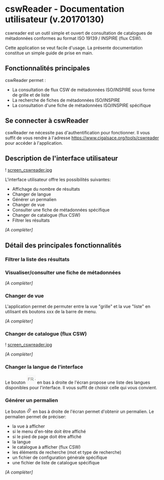 <!-- title: Aide -->

# cswReader - Documentation utilisateur (v.20170130)

cswreader est un outil simple et ouvert de consultation de catalogues de métadonnées conformes au format ISO 19139 / INSPIRE (flux CSW).

Cette application se veut facile d'usage. La présente documentation constitue un simple guide de prise en main.

## Fonctionnalités principales

cswReader permet :

- La consultation de flux CSW de métadonnées ISO/INSPIRE sous forme de grille et de liste
- La recherche de fiches de métadonnées ISO/INSPIRE
- La consultation d'une fiche de métadonnées ISO/INSPIRE spécifique


## Se connecter à cswReader

cswReader ne nécessite pas d'authentification pour fonctionner. Il vous suffit de vous rendre à l'adresse https://www.cigalsace.org/tools/cswreader pour accéder à l'application.


## Description de l'interface utilisateur

! [screen_cswreader.jpg](userGuideImages/screen_cswreader.jpg)

L'interface utilisateur offre les possibilités suivantes:
- Affichage du nombre de résultats
- Changer de langue
- Générer un permalien
- Changer de vue
- Consulter une fiche de métadonnées spécifique
- Changer de catalogue (flux CSW)
- Filtrer les résultats

_[A compléter]_


## Détail des principales fonctionnalités

### Filtrer la liste des résultats

### Visualiser/consulter une fiche de métadonnées

_[A compléter]_

### Changer de vue

L'application permet de permuter entre la vue "grille" et la vue "liste" en utilisant els boutons xxx de la barre de menu.

_[A compléter]_


### Changer de catalogue (flux CSW)

! [screen_cswreader.jpg](userGuideImages/screen_cswreader.jpg)

_[A compléter]_

### Changer la langue de l'interface

Le bouton ![bt_lang.jpg](userGuideImages/bt_lang.jpg) en bas à droite de l'écran propose une liste des langues disponibles pour l'interface. Il vous suffit de choisir celle qui vous convient.

### Générer un permalien

Le bouton ![bt_link.jpg](userGuideImages/bt_link.jpg) en bas à droite de l'écran permet d'obtenir un permalien.
Le permalien permet de préciser:

- la vue à afficher
- si le menu d'en-tête doit être affiché
- si le pied de page doit être affiché
- la langue
- le catalogue à afficher (flux CSW)
- les éléments de recherche (mot et type de recherche)
- un fichier de configuration générale spécifique
- une fichier de liste de catalogue spécifique

_[A compléter]_
